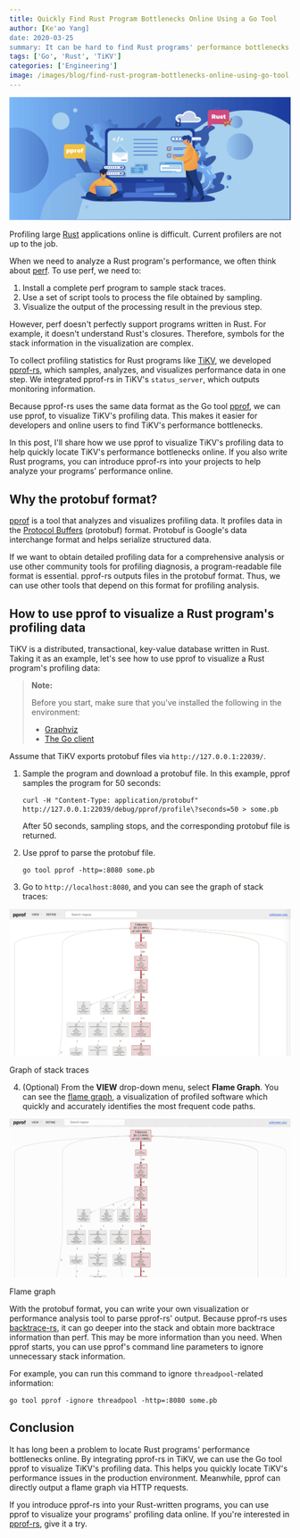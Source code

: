 ```yaml
---
title: Quickly Find Rust Program Bottlenecks Online Using a Go Tool
author: [Ke'ao Yang]
date: 2020-03-25
summary: It can be hard to find Rust programs' performance bottlenecks online. By integrating pprof-rs in TiKV, we can use the Go tool pprof to visualize TiKV's profiling data. This helps analyze the program's performance online.
tags: ['Go', 'Rust', 'TiKV']
categories: ['Engineering']
image: /images/blog/find-rust-program-bottlenecks-online-using-go-tool.png
---
```


![Find Rust program bottlenecks online using a Go tool](media/find-rust-program-bottlenecks-online-using-go-tool.png)

Profiling large [Rust](https://en.wikipedia.org/wiki/Rust_(programming_language)) applications online is difficult. Current profilers are not up to the job.

When we need to analyze a Rust program's performance, we often think about [perf](https://en.wikipedia.org/wiki/Perf_(Linux)). To use perf, we need to:

1. Install a complete perf program to sample stack traces.
2. Use a set of script tools to process the file obtained by sampling.
3. Visualize the output of the processing result in the previous step.

However, perf doesn't perfectly support programs written in Rust. For example, it doesn't understand Rust's closures. Therefore, symbols for the stack information in the visualization are complex.

To collect profiling statistics for Rust programs like [TiKV](https://github.com/tikv/tikv), we developed [pprof-rs](https://github.com/tikv/pprof-rs), which samples, analyzes, and visualizes performance data in one step. We integrated pprof-rs in TiKV's `status_server`, which outputs monitoring information. 

Because pprof-rs uses the same data format as the Go tool [pprof](https://golang.org/pkg/net/http/pprof/), we can use pprof, to visualize TiKV's profiling data. This makes it easier for developers and online users to find TiKV's performance bottlenecks. 

In this post, I'll share how we use pprof to visualize TiKV's profiling data to help quickly locate TiKV's performance bottlenecks online. If you also write Rust programs, you can introduce pprof-rs into your projects to help analyze your programs' performance online. 

## Why the protobuf format?

[pprof](https://github.com/google/pprof) is a tool that analyzes and visualizes profiling data. It profiles data in the [Protocol Buffers](https://github.com/google/pprof/blob/master/proto/profile.proto) (protobuf) format. Protobuf is Google's data interchange format and helps serialize structured data. 

If we want to obtain detailed profiling data for a comprehensive analysis or use other community tools for profiling diagnosis, a program-readable file format is essential. pprof-rs outputs files in the protobuf format. Thus, we can use other tools that depend on this format for profiling analysis.

## How to use pprof to visualize a Rust program's profiling data

TiKV is a distributed, transactional, key-value database written in Rust. Taking it as an example, let's see how to use pprof to visualize a Rust program's profiling data:

> **Note:** 
> 
> Before you start, make sure that you've installed the following in the environment:
>
> * [Graphviz](https://www.graphviz.org/download/)
> * [The Go client](https://golang.org/doc/install/source)

Assume that TiKV exports protobuf files via `http://127.0.0.1:22039/`.

1. Sample the program and download a protobuf file. In this example, pprof samples the program for 50 seconds:

    ```
    curl -H "Content-Type: application/protobuf"
    http://127.0.0.1:22039/debug/pprof/profile\?seconds=50 > some.pb
    ```

    After 50 seconds, sampling stops, and the corresponding protobuf file is returned.

2. Use pprof to parse the protobuf file.

    ```
    go tool pprof -http=:8080 some.pb
    ```

3. Go to `http://localhost:8080`, and you can see the graph of stack traces:

![Graph of stack traces](media/graph-of-stack-traces.png)
<div class="caption-center"> Graph of stack traces </div>

4. (Optional) From the **VIEW** drop-down menu, select **Flame Graph**. You can see the [flame graph](http://www.brendangregg.com/flamegraphs.html), a visualization of profiled software which quickly and accurately identifies the most frequent code paths.

![Flame graph](media/flame-graph.gif)
<div class="caption-center"> Flame graph </div>

With the protobuf format, you can write your own visualization or performance analysis tool to parse pprof-rs' output. Because pprof-rs uses [backtrace-rs](https://github.com/rust-lang/backtrace-rs), it can go deeper into the stack and obtain more backtrace information than perf. This may be more information than you need. When pprof starts, you can use pprof's command line parameters to ignore unnecessary stack information.

For example, you can run this command to ignore `threadpool`-related information:

```
go tool pprof -ignore threadpool -http=:8080 some.pb
```

## Conclusion

It has long been a problem to locate Rust programs' performance bottlenecks online. By integrating pprof-rs in TiKV, we can use the Go tool pprof to visualize TiKV's profiling data. This helps you quickly locate TiKV's performance issues in the production environment. Meanwhile, pprof can directly output a flame graph via HTTP requests. 

If you introduce pprof-rs into your Rust-written programs, you can use pprof to visualize your programs' profiling data online. If you're interested in [pprof-rs](https://github.com/tikv/pprof-rs), give it a try.
